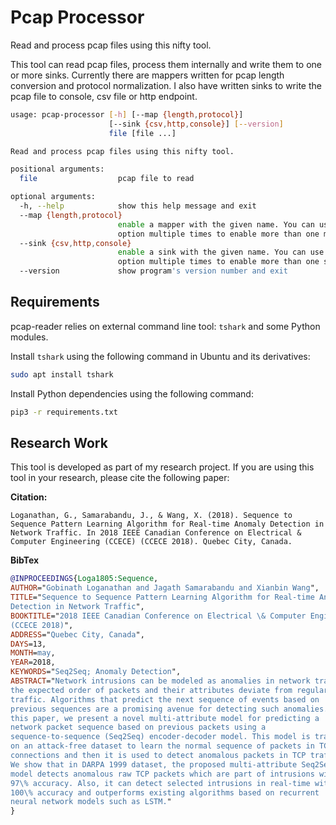 # Pcap Processor
Read and process pcap files using this nifty tool.

This tool can read pcap files, process them internally and write them to one or more sinks.
Currently there are mappers written for pcap length conversion and protocol normalization.
I also have written sinks to write the pcap file to console, csv file or http endpoint.

```bash
usage: pcap-processor [-h] [--map {length,protocol}]
                      [--sink {csv,http,console}] [--version]
                      file [file ...]

Read and process pcap files using this nifty tool.

positional arguments:
  file                  pcap file to read

optional arguments:
  -h, --help            show this help message and exit
  --map {length,protocol}
                        enable a mapper with the given name. You can use this
                        option multiple times to enable more than one mappers
  --sink {csv,http,console}
                        enable a sink with the given name. You can use this
                        option multiple times to enable more than one sinks
  --version             show program's version number and exit
```

## Requirements

pcap-reader relies on external command line tool: `tshark` and some Python modules.

Install `tshark` using the following command in Ubuntu and its derivatives:

```bash
sudo apt install tshark
```

Install Python dependencies using the following command:

```bash
pip3 -r requirements.txt
```

## Research Work
This tool is developed as part of my research project. If you are using this tool in your research,
please cite the following paper:

**Citation:**

```text
Loganathan, G., Samarabandu, J., & Wang, X. (2018). Sequence to Sequence Pattern Learning Algorithm for Real-time Anomaly Detection in Network Traffic. In 2018 IEEE Canadian Conference on Electrical & Computer Engineering (CCECE) (CCECE 2018). Quebec City, Canada.
```

**BibTex**

```bibtex
@INPROCEEDINGS{Loga1805:Sequence,
AUTHOR="Gobinath Loganathan and Jagath Samarabandu and Xianbin Wang",
TITLE="Sequence to Sequence Pattern Learning Algorithm for Real-time Anomaly
Detection in Network Traffic",
BOOKTITLE="2018 IEEE Canadian Conference on Electrical \& Computer Engineering (CCECE)
(CCECE 2018)",
ADDRESS="Quebec City, Canada",
DAYS=13,
MONTH=may,
YEAR=2018,
KEYWORDS="Seq2Seq; Anomaly Detection",
ABSTRACT="Network intrusions can be modeled as anomalies in network traffic in which
the expected order of packets and their attributes deviate from regular
traffic. Algorithms that predict the next sequence of events based on
previous sequences are a promising avenue for detecting such anomalies. In
this paper, we present a novel multi-attribute model for predicting a
network packet sequence based on previous packets using a
sequence-to-sequence (Seq2Seq) encoder-decoder model. This model is trained
on an attack-free dataset to learn the normal sequence of packets in TCP
connections and then it is used to detect anomalous packets in TCP traffic.
We show that in DARPA 1999 dataset, the proposed multi-attribute Seq2Seq
model detects anomalous raw TCP packets which are part of intrusions with
97\% accuracy. Also, it can detect selected intrusions in real-time with
100\% accuracy and outperforms existing algorithms based on recurrent
neural network models such as LSTM."
}
```